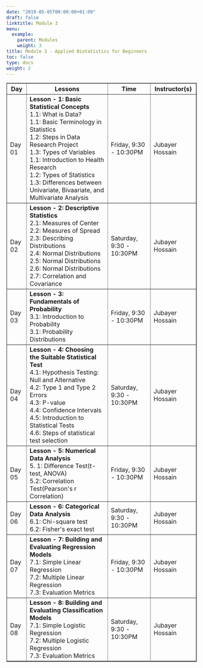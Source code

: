```yaml
---
date: "2019-05-05T00:00:00+01:00"
draft: false
linktitle: Module 3
menu:
  example:
    parent: Modules
    weight: 3
title: Module 3 - Applied Biotatistics for Beginners
toc: false
type: docs
weight: 2
---
```


<table border = "1">
        <tr>
            <th style="text-align:center">Day</th>
            <th style="text-align:center">Lessons</th>
            <th style="text-align:center">Time</th>
            <th style="text-align:center">Instructor(s)</th>
        </tr>
        <tr>
           <td>Day 01</td>
           <td>
           <b>Lesson - 1: Basic Statistical Concepts</b> <br>
           1.1: What is Data?<br/>
           1.1: Basic Terminology in Statistics<br/>
           1.2: Steps in Data Research Project<br/>
           1.3: Types of Variables<br/>
           1.1: Introduction to Health Research<br/>
           1.2: Types of Statistics<br>
           1.3: Differences between Univariate, Bivaariate, and Multivariate Analysis<br/>
           </td>
           <td>
            Friday, 9:30 - 10:30PM
           </td>
           <td>Jubayer Hossain</td>
        </tr>
        <tr>
        <td>Day 02 </td>
        <td>
          <b>Lesson - 2: Descriptive Statistics</b> <br>
          2.1: Measures of Center<br/>
          2.2: Measures of Spread<br/>
          2.3: Describing Distributions<br>
          2.4: Normal Distributions<br>
          2.5: Normal Distributions<br>
          2.6: Normal Distributions<br>
          2.7: Correlation and Covariance<br>
        </td>
           <td>Saturday, 9:30 - 10:30PM</td>
           <td>Jubayer Hossain</td>
        </tr>
         <tr>
         <td>Day 03 </td>
         <td>
           <b>Lesson - 3: Fundamentals of Probability</b> <br>
           3.1: Introduction to Probability<br/>
           3.1: Probability Distributions<br/>
         </td>
           <td>Friday, 9:30 - 10:30PM</td>
           <td>Jubayer Hossain</td>
        </tr>
        <tr>
        <td>Day 04 </td>
        <td>
          <b>Lesson - 4: Choosing the Suitable Statistical Test </b> <br>
          4.1: Hypothesis Testing: Null and Alternative<br/>
          4.2: Type 1 and Type 2 Errors<br/>
          4.3: P-value<br/>
          4.4: Confidence Intervals<br>
          4.5: Introduction to Statistical Tests<br>
          4.6: Steps of statistical test selection<br>
        </td>
           <td>Saturday, 9:30 - 10:30PM</td>
           <td>Jubayer Hossain</td>
        </tr>
        <tr>
        <td>Day 05 </td>
        <td>
          <b>Lesson - 5:  Numerical Data Analysis</b> <br>
          5. 1: Difference Test(t-test, ANOVA)<br>
          5.2: Correlation Test(Pearson's r Correlation)<br/>
          </td>
          <td>Friday, 9:30 - 10:30PM</td>
            <td>Jubayer Hossain</td>
        </tr>
        <tr>
        <td>Day 06 </td>
        <td>
          <b>Lesson - 6: Categorical Data Analysis</b> <br>
          6.1: Chi-square test <br>
          6.2: Fisher's exact test<br/>
          </td>
          <td>Saturday, 9:30 - 10:30PM</td>
            <td>Jubayer Hossain</td>
        </tr>
      <tr>
      <td>Day 07 </td>
      <td>
        <b>Lesson - 7: Building and Evaluating Regression Models</b> <br>
        7.1: Simple Linear Regression<br>
        7.2: Multiple Linear Regression<br/>
        7.3: Evaluation Metrics<br/>
        </td>
            <td>Friday, 9:30 - 10:30PM</td>
            <td>Jubayer Hossain</td>
      </tr>
      <tr>
      <td>Day 08 </td>
      <td>
        <b>Lesson - 8: Building and Evaluating Classification Models</b> <br>
        7.1: Simple Logistic Regression<br>
        7.2: Multiple Logistic Regression<br/>
        7.3: Evaluation Metrics<br/>
        </td>
            <td>Saturday, 9:30 - 10:30PM</td>
            <td>Jubayer Hossain</td>
      </tr>
 </table>
